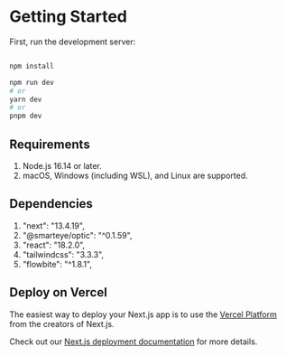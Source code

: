 # Getting Started

First, run the development server:

```bash

npm install

npm run dev
# or
yarn dev
# or
pnpm dev
```

## Requirements

1. Node.js 16.14 or later.
2. macOS, Windows (including WSL), and Linux are supported.

## Dependencies

1. "next": "13.4.19",
2. "@smarteye/optic": "^0.1.59",
3. "react": "18.2.0",
4. "tailwindcss": "3.3.3",
5. "flowbite": "^1.8.1",

## Deploy on Vercel

The easiest way to deploy your Next.js app is to use the [Vercel Platform](https://vercel.com/new?utm_medium=default-template&filter=next.js&utm_source=create-next-app&utm_campaign=create-next-app-readme) from the creators of Next.js.

Check out our [Next.js deployment documentation](https://nextjs.org/docs/deployment) for more details.

<!-- qE3WQ0ImNTegTsBk -->